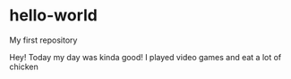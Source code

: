 # hello-world
My first repository

Hey!
Today my day was kinda good! I played video games and eat a lot of chicken
